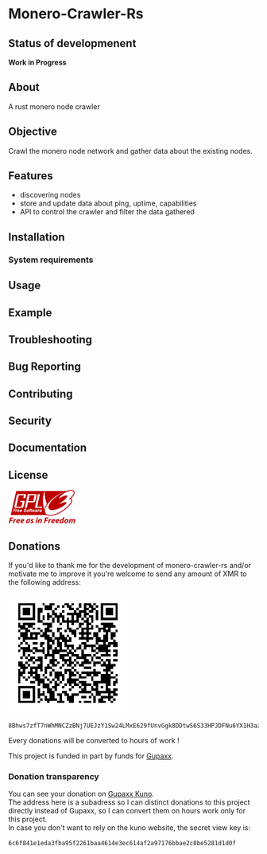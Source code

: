 # Monero-Crawler-Rs

## Status of developmenent

**Work in Progress**

## About

A rust monero node crawler

## Objective

Crawl the monero node network and gather data about the existing nodes. 

## Features

- discovering nodes
- store and update data about ping, uptime, capabilities
- API to control the crawler and filter the data gathered

## Installation
### System requirements
## Usage
## Example
## Troubleshooting
## Bug Reporting
## Contributing
## Security
## Documentation
## License

![GPL v3](assets/gplv3-with-text-136x68.png)

## Donations

If you'd like to thank me for the development of monero-crawler-rs and/or motivate me to improve it you're welcome to send any amount of XMR to the following address:

![QR CODE DONATION ADDRESS](assets/donation_qr.png)

```
8Bhws7zfT7nWhMNCZzBNj7UEJzY1Sw24LMxE629fUnvGgk8DDtwS6S33HPJDFNu6YX1H3azxuCDWbHU8uz8XbwzkSkey6V4
```

Every donations will be converted to hours of work !

This project is funded in part by funds for [Gupaxx](https://github.com/Cyrix126/gupaxx).

### Donation transparency

You can see your donation on 
[Gupaxx Kuno](https://kuno.anne.media/fundraiser/dsrr/).  
The address here is a subadress so I can distinct donations to this project directly instead of Gupaxx, so I can convert them on hours work only for this project.  
In case you don't want to rely on the kuno website, the secret view key is:  

```
6c6f841e1eda3fba95f2261baa4614e3ec614af2a97176bbae2c0be5281d1d0f
```


